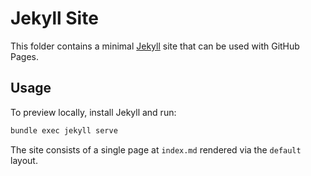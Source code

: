 # Jekyll Site

This folder contains a minimal [Jekyll](https://jekyllrb.com/) site that can be used with GitHub Pages.

## Usage

To preview locally, install Jekyll and run:

```bash
bundle exec jekyll serve
```

The site consists of a single page at `index.md` rendered via the `default` layout.
